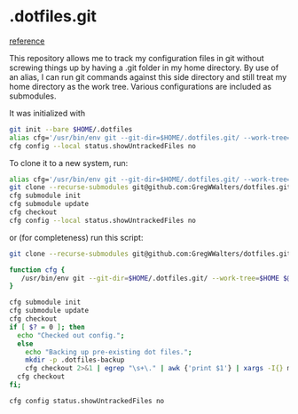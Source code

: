 .dotfiles.git
=============

[reference](https://www.atlassian.com/git/tutorials/dotfiles)

This repository allows me to track my configuration files in git without
screwing things up by having a .git folder in my home directory. By use of an
alias, I can run git commands against this side directory and still treat my
home directory as the work tree. Various configurations are included as submodules.

It was initialized with

```sh
git init --bare $HOME/.dotfiles
alias cfg='/usr/bin/env git --git-dir=$HOME/.dotfiles.git/ --work-tree=$HOME'
cfg config --local status.showUntrackedFiles no
```

To clone it to a new system, run:

```sh
alias cfg='/usr/bin/env git --git-dir=$HOME/.dotfiles.git/ --work-tree=$HOME'
git clone --recurse-submodules git@github.com:GregWWalters/dotfiles.git $HOME/.dotfiles.git
cfg submodule init
cfg submodule update
cfg checkout
cfg config --local status.showUntrackedFiles no
```

or (for completeness) run this script:

```sh
git clone --recurse-submodules git@github.com:GregWWalters/dotfiles.git $HOME/.dotfiles.git

function cfg {
   /usr/bin/env git --git-dir=$HOME/.dotfiles.git/ --work-tree=$HOME $@
}

cfg submodule init
cfg submodule update
cfg checkout
if [ $? = 0 ]; then
  echo "Checked out config.";
  else
    echo "Backing up pre-existing dot files.";
    mkdir -p .dotfiles-backup
    cfg checkout 2>&1 | egrep "\s+\." | awk {'print $1'} | xargs -I{} mv {} .dotfiles-backup/{}
  cfg checkout
fi;

cfg config status.showUntrackedFiles no
```

